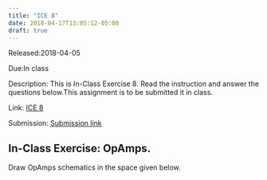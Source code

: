 ```yaml
---
title: "ICE 8"
date: 2018-04-17T13:05:12-05:00
draft: true
---
```


Released:2018-04-05

Due:In class

Description:
This is In-Class Exercise 8. Read the instruction and answer the questions below.This assignment is to be submitted it in class.

Link: [ICE 8](https://github.com/ABE425/data/blob/lia/ICE/ICE_CircuitAnalysis.pdf)

Submission: [Submission link](?)

## In-Class Exercise: OpAmps.

Draw OpAmps schematics in the space given below.
